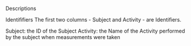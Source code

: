 Descriptions

Identififiers
The first two columns - Subject and Activity - are Identifiers.

Subject: the ID of the Subject
Activity: the Name of the Activity performed by the subject when measurements were taken
